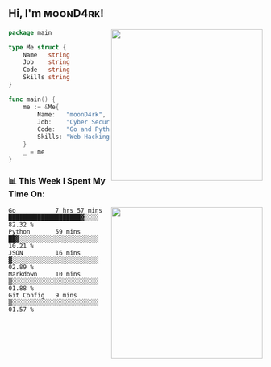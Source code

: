 <h2> Hi, I'm ᴍᴏᴏɴD4ʀᴋ!</h2>
<img align='right' src="https://github-readme-stats.vercel.app/api?username=moond4rk&show_icons=true&theme=radical" width="300">


```go
package main

type Me struct {
	Name   string
	Job    string
	Code   string
	Skills string
}

func main() {
	me := &Me{
		Name:   "moonD4rk",
		Job:    "Cyber Security Engineer",
		Code:   "Go and Python and Others",
		Skills: "Web Hacking ^o^",
	}
	_ = me
}
```



<h3>📊 This Week I Spent My Time On:</h3>
<img align='right' src="https://spotify-github-profile.vercel.app/api/view?uid=dayjackson56081&cover_image=true&theme=novatorem" width="300">

<!--START_SECTION:waka-->
```text
Go           7 hrs 57 mins   ████████████████████▓░░░░   82.32 % 
Python       59 mins         ██▓░░░░░░░░░░░░░░░░░░░░░░   10.21 % 
JSON         16 mins         ▓░░░░░░░░░░░░░░░░░░░░░░░░   02.89 % 
Markdown     10 mins         ▒░░░░░░░░░░░░░░░░░░░░░░░░   01.88 % 
Git Config   9 mins          ▒░░░░░░░░░░░░░░░░░░░░░░░░   01.57 % 
```
<!--END_SECTION:waka-->


